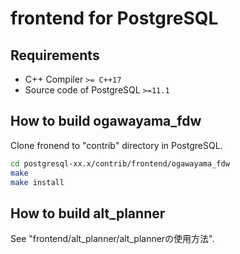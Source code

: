 # frontend for PostgreSQL

## Requirements
* C++ Compiler `>= C++17`
* Source code of PostgreSQL `>=11.1`

## How to build ogawayama_fdw
Clone fronend to "contrib" directory in PostgreSQL.
```sh
cd postgresql-xx.x/contrib/frontend/ogawayama_fdw
make
make install
```

## How to build alt_planner
See "frontend/alt_planner/alt_plannerの使用方法".
